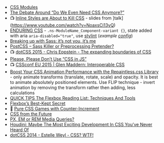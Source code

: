 - [CSS Modules](http://glenmaddern.com/articles/css-modules)
- [The Debate Around “Do We Even Need CSS Anymore?”](https://css-tricks.com/the-debate-around-do-we-even-need-css-anymore/)
- :tv: [Inline Styles are About to Kill CSS](https://docs.google.com/presentation/d/1pL8e2OC8iDUWCvGkixYB18bRXjiVRmSgwiWoxiQN3vQ/edit#slide=id.p) - slides from ]talk](https://www.youtube.com/watch?v=NoaxsCi13yQ)
- [ENDURING CSS](http://ecss.io/slides1/?utm_content=buffer0cda9&utm_medium=social&utm_source=twitter.com&utm_campaign=buffer#/) - `.ns-ModuleName_Component-variant {}`, state added with aria `aria-disabled="true"`, use [stylint](http://stylelint.io/) (*example [config](http://ecss.io/slides1/?utm_content=buffer0cda9&utm_medium=social&utm_source=twitter.com&utm_campaign=buffer#/28/5)*)
- [Breaking up with Sass: it’s not you, it’s me](https://benfrain.com/breaking-up-with-sass-postcss/)
- [PostCSS – Sass Killer or Preprocessing Pretender?](http://ashleynolan.co.uk/blog/postcss-a-review)
- :tv: [dotCSS 2015 - Chris Eppstein - The expanding boundaries of CSS](https://youtu.be/a3yhR14a83U)
- [Please, Please Don’t Use “CSS in JS”](https://medium.com/@ajsharp/please-please-don-t-use-css-in-js-ffeae26f20f#.9utmiia00)
- :tv: [CSSconf EU 2015 | Glen Maddern: Interoperable CSS](https://youtu.be/aIyhhHTmsXE)
- [Boost Your CSS Animation Performance with the Repaintless.css Library](http://blog.lunarlogic.io/2016/boost-your-css-animation-performance-with-repaintless-css/) - only animate transforms (translate, rotate, scale) and opacity. It is best to animate absolutely positioned elements. Use FLIP technique - invert animation by removing the transform rather then adding, less calculations
- [QUICK TIPS The Flexbox Reading List: Techniques And Tools](https://www.smashingmagazine.com/2016/02/the-flexbox-reading-list)
- [Flexbox’s Best-Kept Secret](https://medium.com/@samserif/flexbox-s-best-kept-secret-bd3d892826b6#.wmgpn5xpa)
- :notebook: [Pure CSS Games with Counter-Increment](http://una.im/css-games/)
- [CSS from the Future](http://zeke.sikelianos.com/css-from-the-future/)
- [PX, EM or REM Media Queries?](http://zellwk.com/blog/media-query-units/)
- [Houdini: Maybe The Most Exciting Development In CSS You’ve Never Heard Of](https://www.smashingmagazine.com/2016/03/houdini-maybe-the-most-exciting-development-in-css-youve-never-heard-of/)
- [dotCSS 2014 - Estelle Weyl - CSS? WTF!](https://youtu.be/IvhIupbJrKc)
